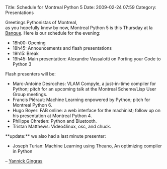 Title: Schedule for Montreal Python 5
Date: 2009-02-24 07:59
Category: Presentations

Greetings Pythonistas of Montreal,   
as you hopefully know by now, Montreal Python 5 is this Thursday at la
[Banque][]. Here is our schedule for the evening:

-   18h00: Opening
-   18h45: Announcements and flash presentations
-   19h15: Break
-   19h45: Main presentation: Alexandre Vassalotti on Porting your Code
    to Python 3

</p>

</p>

Flash presenters will be:

-   Marc-Antoine Desroches: VLAM Compyle, a just-in-time compiler for
    Python; pitch for an upcoming talk at the Montreal Scheme/Lisp User
    Group meetings.   
-   Francis Piéraut: Machine Learning enpowered by Python; pitch for
    Montreal Python 6.   
-   Hugo Boyer: FAB online: a web interface for the machinist; follow up
    on his presentation at Montreal Python 4.   
-   Philippe Chretien: Python and Bluetooth.   
-   Tristan Matthews: Video4linux, osc, and chuck.   

</p>
**update:** we also had a last minute presenter:

-   Joseph Turian: Machine Learning using Theano, An optimizing compiler
    in Python   

</p>

</p>

– [Yannick Gingras][]

</p>

  [Banque]: http://labanque.ca
  [Yannick Gingras]: http://ygingras.net
